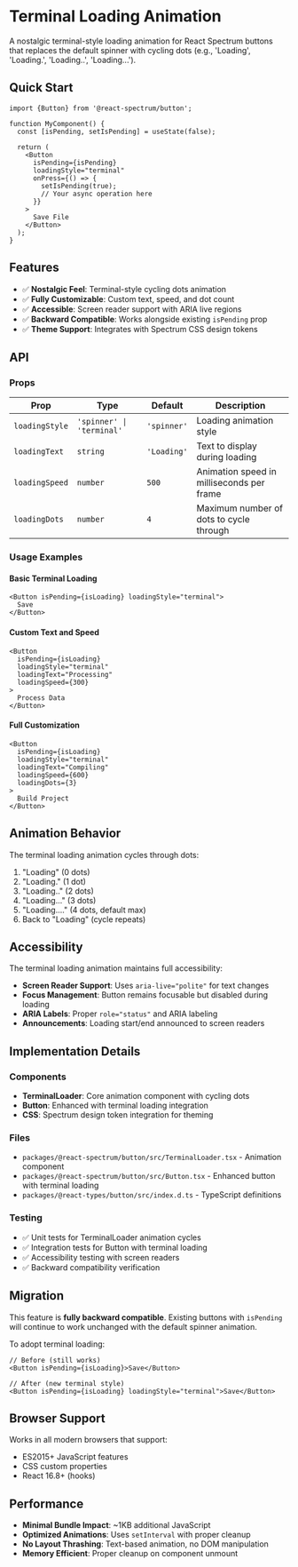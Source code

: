 # Terminal Loading Animation

A nostalgic terminal-style loading animation for React Spectrum buttons that replaces the default spinner with cycling dots (e.g., 'Loading', 'Loading.', 'Loading..', 'Loading...').

## Quick Start

```tsx
import {Button} from '@react-spectrum/button';

function MyComponent() {
  const [isPending, setIsPending] = useState(false);

  return (
    <Button 
      isPending={isPending}
      loadingStyle="terminal"
      onPress={() => {
        setIsPending(true);
        // Your async operation here
      }}
    >
      Save File
    </Button>
  );
}
```

## Features

- ✅ **Nostalgic Feel**: Terminal-style cycling dots animation
- ✅ **Fully Customizable**: Custom text, speed, and dot count
- ✅ **Accessible**: Screen reader support with ARIA live regions
- ✅ **Backward Compatible**: Works alongside existing `isPending` prop
- ✅ **Theme Support**: Integrates with Spectrum CSS design tokens

## API

### Props

| Prop | Type | Default | Description |
|------|------|---------|-------------|
| `loadingStyle` | `'spinner' \| 'terminal'` | `'spinner'` | Loading animation style |
| `loadingText` | `string` | `'Loading'` | Text to display during loading |
| `loadingSpeed` | `number` | `500` | Animation speed in milliseconds per frame |
| `loadingDots` | `number` | `4` | Maximum number of dots to cycle through |

### Usage Examples

#### Basic Terminal Loading
```tsx
<Button isPending={isLoading} loadingStyle="terminal">
  Save
</Button>
```

#### Custom Text and Speed
```tsx
<Button 
  isPending={isLoading} 
  loadingStyle="terminal"
  loadingText="Processing"
  loadingSpeed={300}
>
  Process Data
</Button>
```

#### Full Customization
```tsx
<Button 
  isPending={isLoading} 
  loadingStyle="terminal"
  loadingText="Compiling"
  loadingSpeed={600}
  loadingDots={3}
>
  Build Project
</Button>
```

## Animation Behavior

The terminal loading animation cycles through dots:
1. "Loading" (0 dots)
2. "Loading." (1 dot)  
3. "Loading.." (2 dots)
4. "Loading..." (3 dots)
5. "Loading...." (4 dots, default max)
6. Back to "Loading" (cycle repeats)

## Accessibility

The terminal loading animation maintains full accessibility:

- **Screen Reader Support**: Uses `aria-live="polite"` for text changes
- **Focus Management**: Button remains focusable but disabled during loading
- **ARIA Labels**: Proper `role="status"` and ARIA labeling
- **Announcements**: Loading start/end announced to screen readers

## Implementation Details

### Components
- **TerminalLoader**: Core animation component with cycling dots
- **Button**: Enhanced with terminal loading integration
- **CSS**: Spectrum design token integration for theming

### Files
- `packages/@react-spectrum/button/src/TerminalLoader.tsx` - Animation component
- `packages/@react-spectrum/button/src/Button.tsx` - Enhanced button with terminal loading
- `packages/@react-types/button/src/index.d.ts` - TypeScript definitions

### Testing
- ✅ Unit tests for TerminalLoader animation cycles
- ✅ Integration tests for Button with terminal loading
- ✅ Accessibility testing with screen readers
- ✅ Backward compatibility verification

## Migration

This feature is **fully backward compatible**. Existing buttons with `isPending` will continue to work unchanged with the default spinner animation.

To adopt terminal loading:
```tsx
// Before (still works)
<Button isPending={isLoading}>Save</Button>

// After (new terminal style)
<Button isPending={isLoading} loadingStyle="terminal">Save</Button>
```

## Browser Support

Works in all modern browsers that support:
- ES2015+ JavaScript features
- CSS custom properties
- React 16.8+ (hooks)

## Performance

- **Minimal Bundle Impact**: ~1KB additional JavaScript
- **Optimized Animations**: Uses `setInterval` with proper cleanup
- **No Layout Thrashing**: Text-based animation, no DOM manipulation
- **Memory Efficient**: Proper cleanup on component unmount